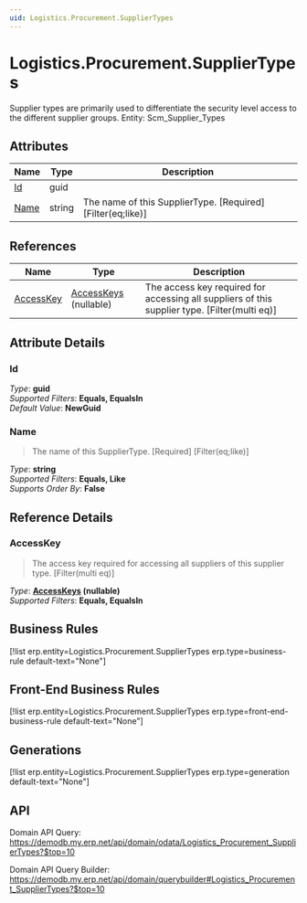 ```yaml
---
uid: Logistics.Procurement.SupplierTypes
---
```

# Logistics.Procurement.SupplierTypes

Supplier types are primarily used to differentiate the security level access to the different supplier groups. Entity: Scm_Supplier_Types

## Attributes

| Name | Type | Description |
| ---- | ---- | --- |
| [Id](Logistics.Procurement.SupplierTypes.md#id) | guid |  
| [Name](Logistics.Procurement.SupplierTypes.md#name) | string | The name of this SupplierType. [Required] [Filter(eq;like)] 

## References

| Name | Type | Description |
| ---- | ---- | --- |
| [AccessKey](Logistics.Procurement.SupplierTypes.md#accesskey) | [AccessKeys](Systems.Security.AccessKeys.md) (nullable) | The access key required for accessing all suppliers of this supplier type. [Filter(multi eq)] |


## Attribute Details

### Id

_Type_: **guid**  
_Supported Filters_: **Equals, EqualsIn**  
_Default Value_: **NewGuid**  

### Name

> The name of this SupplierType. [Required] [Filter(eq;like)]

_Type_: **string**  
_Supported Filters_: **Equals, Like**  
_Supports Order By_: **False**  


## Reference Details

### AccessKey

> The access key required for accessing all suppliers of this supplier type. [Filter(multi eq)]

_Type_: **[AccessKeys](Systems.Security.AccessKeys.md) (nullable)**  
_Supported Filters_: **Equals, EqualsIn**  



## Business Rules

[!list erp.entity=Logistics.Procurement.SupplierTypes erp.type=business-rule default-text="None"]

## Front-End Business Rules

[!list erp.entity=Logistics.Procurement.SupplierTypes erp.type=front-end-business-rule default-text="None"]

## Generations

[!list erp.entity=Logistics.Procurement.SupplierTypes erp.type=generation default-text="None"]

## API

Domain API Query:
<https://demodb.my.erp.net/api/domain/odata/Logistics_Procurement_SupplierTypes?$top=10>

Domain API Query Builder:
<https://demodb.my.erp.net/api/domain/querybuilder#Logistics_Procurement_SupplierTypes?$top=10>


